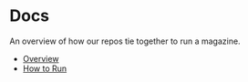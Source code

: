 # Docs

An overview of how our repos tie together to run a magazine.

- [Overview](./guides/overview.md)
- [How to Run](./guides/how-to-run.md)
